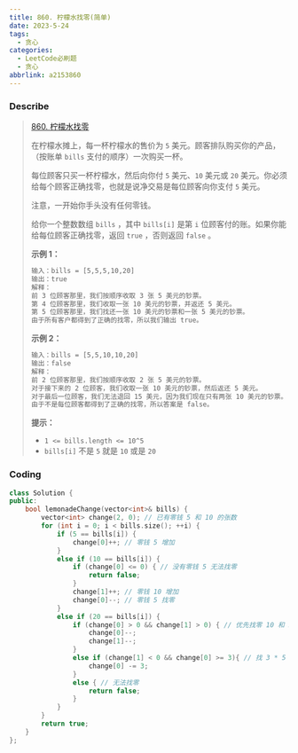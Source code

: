 ```yaml
---
title: 860. 柠檬水找零(简单)
date: 2023-5-24
tags:
  - 贪心
categories:
  - LeetCode必刷题
  - 贪心
abbrlink: a2153860
---
```


### Describe

> [860. 柠檬水找零](https://leetcode.cn/problems/lemonade-change/)
>
> 在柠檬水摊上，每一杯柠檬水的售价为 `5` 美元。顾客排队购买你的产品，（按账单 `bills` 支付的顺序）一次购买一杯。
>
> 每位顾客只买一杯柠檬水，然后向你付 `5` 美元、`10` 美元或 `20` 美元。你必须给每个顾客正确找零，也就是说净交易是每位顾客向你支付 `5` 美元。
>
> 注意，一开始你手头没有任何零钱。
>
> 给你一个整数数组 `bills` ，其中 `bills[i]` 是第 `i` 位顾客付的账。如果你能给每位顾客正确找零，返回 `true` ，否则返回 `false` 。
>
>  
>
> **示例 1：**
>
> ```txt
> 输入：bills = [5,5,5,10,20]
> 输出：true
> 解释：
> 前 3 位顾客那里，我们按顺序收取 3 张 5 美元的钞票。
> 第 4 位顾客那里，我们收取一张 10 美元的钞票，并返还 5 美元。
> 第 5 位顾客那里，我们找还一张 10 美元的钞票和一张 5 美元的钞票。
> 由于所有客户都得到了正确的找零，所以我们输出 true。
> ```
>
> **示例 2：**
>
> ```txt
> 输入：bills = [5,5,10,10,20]
> 输出：false
> 解释：
> 前 2 位顾客那里，我们按顺序收取 2 张 5 美元的钞票。
> 对于接下来的 2 位顾客，我们收取一张 10 美元的钞票，然后返还 5 美元。
> 对于最后一位顾客，我们无法退回 15 美元，因为我们现在只有两张 10 美元的钞票。
> 由于不是每位顾客都得到了正确的找零，所以答案是 false。
> ```
>
>  
>
> **提示：**
>
> - `1 <= bills.length <= 10^5`
> - `bills[i]` 不是 `5` 就是 `10` 或是 `20` 

### Coding

```cpp
class Solution {
public:
    bool lemonadeChange(vector<int>& bills) {
        vector<int> change(2, 0); // 已有零钱 5 和 10 的张数
        for (int i = 0; i < bills.size(); ++i) {
            if (5 == bills[i]) {
                change[0]++; // 零钱 5 增加
            }
            else if (10 == bills[i]) {
                if (change[0] <= 0) { // 没有零钱 5 无法找零
                    return false;
                }
                change[1]++; // 零钱 10 增加
                change[0]--; // 零钱 5 找零
            }
            else if (20 == bills[i]) {
                if (change[0] > 0 && change[1] > 0) { // 优先找零 10 和 5
                    change[0]--;
                    change[1]--;
                }
                else if (change[1] < 0 && change[0] >= 3){ // 找 3 * 5
                    change[0] -= 3;
                }
                else { // 无法找零
                    return false;
                }
            }
        }
        return true;
    }
};
```

